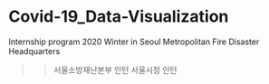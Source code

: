 # Covid-19_Data-Visualization
Internship program 2020 Winter in Seoul Metropolitan Fire Disaster Headquarters
>> 서울소방재난본부 인턴
>> 서울시정 인턴
